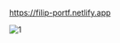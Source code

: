 https://filip-portf.netlify.app

![1](https://user-images.githubusercontent.com/114927397/217226957-57c89561-6322-4b2c-aac6-6475c3ebca9c.jpg)
